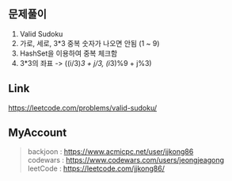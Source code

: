 ## 문제풀이
 1. Valid Sudoku
 2. 가로, 세로, 3*3 중복 숫자가 나오면 안됨 (1 ~ 9)
 3. HashSet을 이용하여 중복 체크함
 4. 3*3의 좌표  -> ((i/3)*3 + j/3, (i*3)%9 + j%3)
 
## Link
https://leetcode.com/problems/valid-sudoku/

## MyAccount

> backjoon : <https://www.acmicpc.net/user/jjkong86>  
> codewars : <https://www.codewars.com/users/jeongjeagong>  
> leetCode : <https://leetcode.com/jjkong86/>
